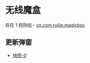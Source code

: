 # 无线魔盒

存在 1 规则组 - [cn.com.ruijie.magicbox](/src/apps/cn.com.ruijie.magicbox.ts)

## 更新弹窗

- [快照-0](https://i.gkd.li/import/12642359)
